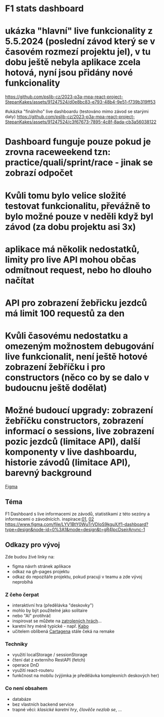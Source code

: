 # F1 stats dashboard


# ukázka "hlavní" live funkcionality z 5.5.2024 (poslední závod který se v časovém rozmezí projektu jel), v tu dobu ještě nebyla aplikace zcela hotová, nyní jsou přidány nové funkcionality
https://github.com/pslib-cz/2023-p3a-mpa-react-project-StepanKakes/assets/91247524/d0e8bc83-e793-48b4-9e51-f739b319ff53

#ukázka "finálního" live dashboardu (testováno mimo závod se starými daty)
https://github.com/pslib-cz/2023-p3a-mpa-react-project-StepanKakes/assets/91247524/c3f67673-7895-4c8f-8ada-cb3a56038122

# Dashboard funguje pouze pokud je zrovna raceweekend tzn: practice/quali/sprint/race - jinak se zobrazí odpočet
# Kvůli tomu bylo velice složité testovat funkcionalitu, převážně to bylo možné pouze v neděli když byl závod (za dobu projektu asi 3x)
# aplikace má několik nedostatků, limity pro live API mohou občas odmítnout request, nebo ho dlouho načítat
# API pro zobrazení žebřicku jezdců má limit 100 requestů za den
# Kvůli časovému nedostatku a omezeným možnostem debugování live funkcionalit, není ještě hotové zobrazení žebříčku i pro constructors (něco co by se dalo v budoucnu ještě dodělat)
# Možné budoucí upgrady: zobrazení žebříčku constructors, zobrazení informací o sessions, live zobrazení pozic jezdců (limitace API), další komponenty v live dashboardu, historie závodů (limitace API), barevný background
[Figma](https://www.figma.com/file/LYV1BtY0WuTrVDIoS9kguX/f1-dashboard?type=design&node-id=14%3A2&mode=design&t=IlCSR7CUO4aYP8ol-1)

## Téma

F1 Dashboard s live informacemi ze závodů, statistikami z této sezóny a informacemi o závodnících.
inspirace:[01](https://dribbble.com/shots/11407021-F1-Insights-Dashboard), [02](https://dribbble.com/shots/6746836-F1-Red-Bull-Racing-interface)
https://www.figma.com/file/LYV1BtY0WuTrVDIoS9kguX/f1-dashboard?type=design&node-id=0%3A1&mode=design&t=gR4IpcDseirAnync-1

## Odkazy pro vývoj

Zde budou živé linky na:
- figma návrh stránek aplikace
- odkaz na gh-pages projektu
- odkaz do repozitáře projektu, pokud pracuji v teamu a zde vývoj neprobíhá

### Z čeho čerpat

- interaktivní hra (předělávka "deskovky")
- mohlo by být použitelné jako solitaire
- nebo "AI" protihráč
- inspirovat se můžete na [zatrolených hrách](https://www.zatrolene-hry.cz/katalog-her/?fType=cat&keyword=&theme=-1&category=-1&minlength=-1&maxlength=-1&localization=6%2C+7%2C+8&min_players=1&max_players=1&age=-1)...
- karetní hry méně typické - např. [Kabo](https://www.zatrolene-hry.cz/spolecenska-hra/kabo-8341/)
- učitelem oblíbená [Cartagena](https://www.zatrolene-hry.cz/spolecenska-hra/cartagena-422/) stále čeká na remake

### Techniky

- využití localStorage / sessionStorage
- čtení dat z externího RestAPI (fetch)
- operace DnD
- využití react-routeru
- funkčnost na mobilu (výjimka je předělávka komplexních deskových her)

### Co není obsahem 

- databáze
- bez vlastních backend service
- trapné věci: *klasické karetní hry*, *člověče nezlob se*, ...
